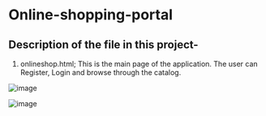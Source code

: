  # Online-shopping-portal
 
 ## Description of the file in this project-
 1. onlineshop.html; This is the main page of the application. The user can Register, Login and browse through the catalog.
  
  ![image](https://user-images.githubusercontent.com/91595229/135233944-0aa18d8b-93e6-497c-97e0-15c9efe2c768.png)


![image](https://user-images.githubusercontent.com/91595229/135265901-73c394c7-e836-4187-b8f9-1ad544cce273.png)
